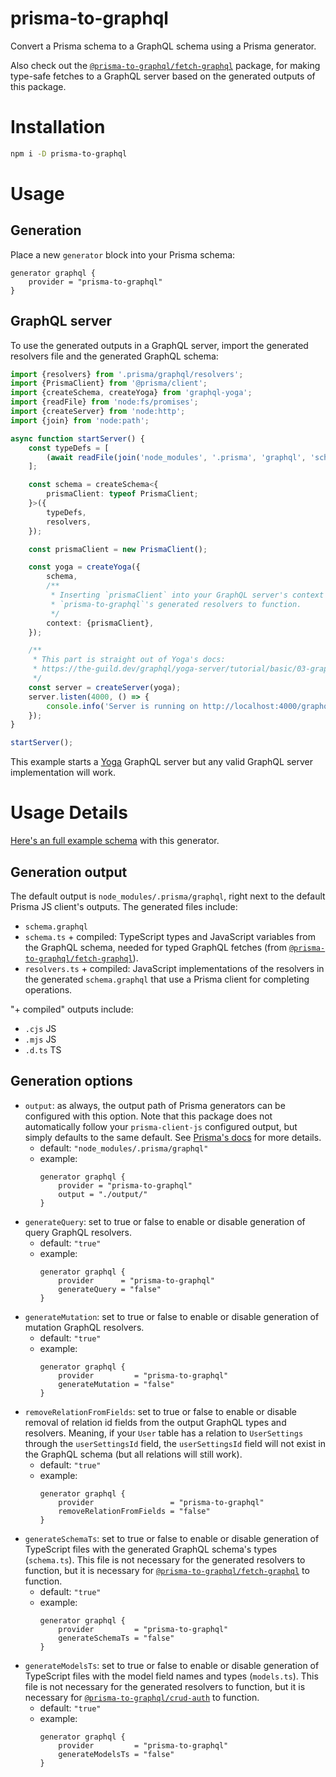 # prisma-to-graphql

Convert a Prisma schema to a GraphQL schema using a Prisma generator.

Also check out the [`@prisma-to-graphql/fetch-graphql`](https://www.npmjs.com/package/@prisma-to-graphql/fetch-graphql) package, for making type-safe fetches to a GraphQL server based on the generated outputs of this package.

# Installation

```sh
npm i -D prisma-to-graphql
```

# Usage

## Generation

Place a new `generator` block into your Prisma schema:

```prisma
generator graphql {
    provider = "prisma-to-graphql"
}
```

## GraphQL server

To use the generated outputs in a GraphQL server, import the generated resolvers file and the generated GraphQL schema:

```typescript
import {resolvers} from '.prisma/graphql/resolvers';
import {PrismaClient} from '@prisma/client';
import {createSchema, createYoga} from 'graphql-yoga';
import {readFile} from 'node:fs/promises';
import {createServer} from 'node:http';
import {join} from 'node:path';

async function startServer() {
    const typeDefs = [
        (await readFile(join('node_modules', '.prisma', 'graphql', 'schema.graphql'))).toString(),
    ];

    const schema = createSchema<{
        prismaClient: typeof PrismaClient;
    }>({
        typeDefs,
        resolvers,
    });

    const prismaClient = new PrismaClient();

    const yoga = createYoga({
        schema,
        /**
         * Inserting `prismaClient` into your GraphQL server's context is required for
         * `prisma-to-graphql`'s generated resolvers to function.
         */
        context: {prismaClient},
    });

    /**
     * This part is straight out of Yoga's docs:
     * https://the-guild.dev/graphql/yoga-server/tutorial/basic/03-graphql-server
     */
    const server = createServer(yoga);
    server.listen(4000, () => {
        console.info('Server is running on http://localhost:4000/graphql');
    });
}

startServer();
```

This example starts a [Yoga](https://the-guild.dev/graphql/yoga-server) GraphQL server but any valid GraphQL server implementation will work.

# Usage Details

[Here's an full example schema](https://github.com/electrovir/prisma-to-graphql/tree/dev/packages/prisma-to-graphql/test-files/full-run-time/schema.prisma) with this generator.

## Generation output

The default output is `node_modules/.prisma/graphql`, right next to the default Prisma JS client's outputs. The generated files include:

-   `schema.graphql`
-   `schema.ts` + compiled: TypeScript types and JavaScript variables from the GraphQL schema, needed for typed GraphQL fetches (from [`@prisma-to-graphql/fetch-graphql`](https://www.npmjs.com/package/@prisma-to-graphql/fetch-graphql)).
-   `resolvers.ts` + compiled: JavaScript implementations of the resolvers in the generated `schema.graphql` that use a Prisma client for completing operations.

"+ compiled" outputs include:

-   `.cjs` JS
-   `.mjs` JS
-   `.d.ts` TS

## Generation options

-   `output`: as always, the output path of Prisma generators can be configured with this option. Note that this package does not automatically follow your `prisma-client-js` configured output, but simply defaults to the same default. See [Prisma's docs](https://www.prisma.io/docs/orm/prisma-client/setup-and-configuration/generating-prisma-client#using-a-custom-output-path) for more details.
    -   default: `"node_modules/.prisma/graphql"`
    -   example:
        ```prisma
        generator graphql {
            provider = "prisma-to-graphql"
            output = "./output/"
        }
        ```
-   `generateQuery`: set to true or false to enable or disable generation of query GraphQL resolvers.
    -   default: `"true"`
    -   example:
        ```prisma
        generator graphql {
            provider      = "prisma-to-graphql"
            generateQuery = "false"
        }
        ```
-   `generateMutation`: set to true or false to enable or disable generation of mutation GraphQL resolvers.
    -   default: `"true"`
    -   example:
        ```prisma
        generator graphql {
            provider         = "prisma-to-graphql"
            generateMutation = "false"
        }
        ```
-   `removeRelationFromFields`: set to true or false to enable or disable removal of relation id fields from the output GraphQL types and resolvers. Meaning, if your `User` table has a relation to `UserSettings` through the `userSettingsId` field, the `userSettingsId` field will not exist in the GraphQL schema (but all relations will still work).
    -   default: `"true"`
    -   example:
        ```prisma
        generator graphql {
            provider                 = "prisma-to-graphql"
            removeRelationFromFields = "false"
        }
        ```
-   `generateSchemaTs`: set to true or false to enable or disable generation of TypeScript files with the generated GraphQL schema's types (`schema.ts`). This file is not necessary for the generated resolvers to function, but it is necessary for [`@prisma-to-graphql/fetch-graphql`](https://www.npmjs.com/package/@prisma-to-graphql/fetch-graphql) to function.
    -   default: `"true"`
    -   example:
        ```prisma
        generator graphql {
            provider         = "prisma-to-graphql"
            generateSchemaTs = "false"
        }
        ```
-   `generateModelsTs`: set to true or false to enable or disable generation of TypeScript files with the model field names and types (`models.ts`). This file is not necessary for the generated resolvers to function, but it is necessary for [`@prisma-to-graphql/crud-auth`](https://www.npmjs.com/package/@prisma-to-graphql/crud-auth) to function.
    -   default: `"true"`
    -   example:
        ```prisma
        generator graphql {
            provider         = "prisma-to-graphql"
            generateModelsTs = "false"
        }
        ```
